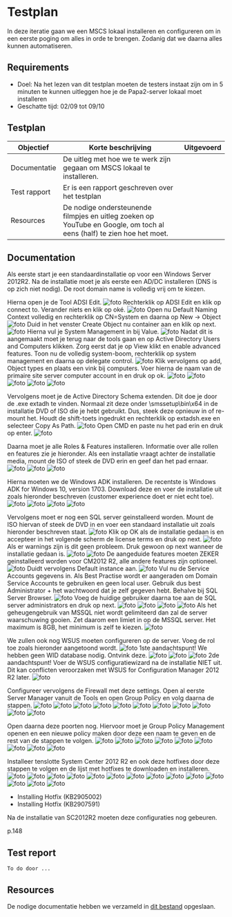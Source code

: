 # Testplan

In deze iteratie gaan we een MSCS lokaal installeren en configureren om in een eerste poging om alles in orde te brengen. Zodanig dat we daarna alles kunnen automatiseren.

## Requirements

- Doel: Na het lezen van dit testplan moeten de testers instaat zijn om in 5 minuten te kunnen uitleggen hoe je de Papa2-server lokaal moet installeren
- Geschatte tijd: 02/09 tot 09/10

## Testplan

|Objectief|Korte beschrijving|Uitgevoerd|
|---------|------------------|-------|
|Documentatie|De uitleg met hoe we te werk zijn gegaan om MSCS lokaal te installeren.||
|Test rapport|Er is een rapport geschreven over het testplan||
|Resources|De nodige ondersteunende filmpjes en uitleg zoeken op YouTube en Google, om toch al eens (half) te zien hoe het moet.||

## Documentation

Als eerste start je een standaardinstallatie op voor een Windows Server 2012R2. Na de installatie moet je als eerste een AD/DC  installeren (DNS is op zich niet nodig). De root domain name is volledig vrij om te kiezen.

Hierna open je de Tool ADSI Edit.
![foto](ImagesTestplan/HandmatigInstalleren/adsiedit01.png)
Rechterklik op ADSI Edit en klik op connect to. Verander niets en klik op oké.
![foto](ImagesTestplan/HandmatigInstalleren/adsiedit02.png)
Open nu Default Naming Context volledig en rechterklik op CN=System en daarna op New -> Object
![foto](ImagesTestplan/HandmatigInstalleren/adsiedit03.png)
Duid in het venster Create Object nu container aan en klik op next.
![foto](ImagesTestplan/HandmatigInstalleren/adsiedit04.png)
Hierna vul je System Management in bij Value.
![foto](ImagesTestplan/HandmatigInstalleren/adsiedit05.png)
Nadat dit is aangemaakt moet je terug naar de tools gaan en op Active Directory Users and Computers klikken. Zorg eerst dat je op View klikt en enable advanced features. Toon nu de volledig system-boom, rechterklik op system management en daarna op delegate control.
![foto](ImagesTestplan/HandmatigInstalleren/adsiedit06.png)
Klik vervolgens op add, Object types en plaats een vink bij computers. Voer hierna de naam van de primaire site server computer account in en druk op ok.
![foto](ImagesTestplan/HandmatigInstalleren/adsiedit07.png)
![foto](ImagesTestplan/HandmatigInstalleren/adsiedit08.png)
![foto](ImagesTestplan/HandmatigInstalleren/adsiedit09.png)
![foto](ImagesTestplan/HandmatigInstalleren/adsiedit10.png)
![foto](ImagesTestplan/HandmatigInstalleren/adsiedit11.png)

Vervolgens moet je de Active Directory Schema extenden.
Dit doe je door de .exe extadh te vinden. Normaal zit deze onder \smssetup\bin\x64 in de installatie DVD of ISO die je hebt gebruikt. Dus, steek deze opnieuw in of re-mount het. Houdt de shift-toets ingedrukt en rechterklik op extadsh.exe en selecteer Copy As Path.
![foto](ImagesTestplan/HandmatigInstalleren/adsiedit12.png)
Open CMD en paste nu het pad erin en druk op enter.
![foto](ImagesTestplan/HandmatigInstalleren/adsiedit13.png)

Daarna moet je alle Roles & Features installeren. Informatie over alle rollen en features zie je hieronder. Als een installatie vraagt achter de installatie media, mount de ISO of steek de DVD erin en geef dan het pad ernaar.
![foto](ImagesTestplan/HandmatigInstalleren/web01.png)
![foto](ImagesTestplan/HandmatigInstalleren/web02.png)
![foto](ImagesTestplan/HandmatigInstalleren/web03.png)

Hierna moeten we de Windows ADK installeren. De recentste is Windows ADK for Windows 10, version 1703.
Download deze en voer de installatie uit zoals hieronder beschreven (customer experience doet er niet echt toe).
![foto](ImagesTestplan/HandmatigInstalleren/adk01.png)
![foto](ImagesTestplan/HandmatigInstalleren/adk02.png)
![foto](ImagesTestplan/HandmatigInstalleren/adk03.png)
![foto](ImagesTestplan/HandmatigInstalleren/adk04.png)

Vervolgens moet er nog een SQL server geinstalleerd worden. Mount de ISO hiervan of steek de DVD in en voer een standaard installatie uit zoals hieronder beschreven staat.
![foto](ImagesTestplan/HandmatigInstalleren/mssql01.png)
Klik op OK als de installatie gedaan is en accepteer in het volgende scherm de license terms en druk op next.
![foto](ImagesTestplan/HandmatigInstalleren/mssql02.png)
Als er warnings zijn is dit geen probleem. Druk gewoon op next wanneer de installatie gedaan is.
![foto](ImagesTestplan/HandmatigInstalleren/mssql03.png)
![foto](ImagesTestplan/HandmatigInstalleren/mssql04.png)
De aangeduide features moeten ZEKER geinstalleerd worden voor CM2012 R2, alle andere features zijn optioneel.
![foto](ImagesTestplan/HandmatigInstalleren/mssql05.png)
Duidt vervolgens Default instance aan.
![foto](ImagesTestplan/HandmatigInstalleren/mssql06.png)
Vul nu de Service Accounts gegevens in. Als Best Practise wordt er aangeraden om Domain Service Accounts te gebruiken en geen local user. Gebruik dus best Administrator + het wachtwoord dat je zelf gegeven hebt. Behalve bij SQL Server Browser.
![foto](ImagesTestplan/HandmatigInstalleren/mssql07.png)
Voeg de huidige gebruiker daarna toe aan de SQL server administrators en druk op next.
![foto](ImagesTestplan/HandmatigInstalleren/mssql08.png)
![foto](ImagesTestplan/HandmatigInstalleren/mssql09.png)
![foto](ImagesTestplan/HandmatigInstalleren/mssql10.png)
![foto](ImagesTestplan/HandmatigInstalleren/mssql11.png)
Als het geheugengebruik van MSSQL niet wordt gelimiteerd dan zal de server waarschuwing gooien. Zet daarom een limiet in op de MSSQL server. Het maximum is 8GB, het minimum is zelf te kiezen.
![foto](ImagesTestplan/HandmatigInstalleren/mssql12.png)

We zullen ook nog WSUS moeten configureren op de server. Voeg de rol toe zoals hieronder aangetoond wordt.
![foto](ImagesTestplan/HandmatigInstalleren/wsus01.png)
1ste aandachtspunt! We hebben geen WID database nodig. Ontvink deze.
![foto](ImagesTestplan/HandmatigInstalleren/wsus02.png)
![foto](ImagesTestplan/HandmatigInstalleren/wsus03.png)
![foto](ImagesTestplan/HandmatigInstalleren/wsus04.png)
2de aandachtspunt! Voer de WSUS configuratiewizard na de installatie NIET uit. Dit kan conflicten veroorzaken met WSUS for Configuration Manager 2012 R2 later.
![foto](ImagesTestplan/HandmatigInstalleren/wsus05.png)

Configureer vervolgens de Firewall met deze settings. Open al eerste Server Manager vanuit de Tools en open Group Policy en volg daarna de stappen.
![foto](ImagesTestplan/HandmatigInstalleren/fw01.png)
![foto](ImagesTestplan/HandmatigInstalleren/fw02.png)
![foto](ImagesTestplan/HandmatigInstalleren/fw03.png)
![foto](ImagesTestplan/HandmatigInstalleren/fw04.png)
![foto](ImagesTestplan/HandmatigInstalleren/fw05.png)
![foto](ImagesTestplan/HandmatigInstalleren/fw06.png)
![foto](ImagesTestplan/HandmatigInstalleren/fw07.png)
![foto](ImagesTestplan/HandmatigInstalleren/fw08.png)
![foto](ImagesTestplan/HandmatigInstalleren/fw09.png)
![foto](ImagesTestplan/HandmatigInstalleren/fw10.png)
![foto](ImagesTestplan/HandmatigInstalleren/fw11.png)

Open daarna deze poorten nog. Hiervoor moet je Group Policy Management openen en een nieuwe policy maken door deze een naam te geven en de rest van de stappen te volgen.
![foto](ImagesTestplan/HandmatigInstalleren/oo01.png)
![foto](ImagesTestplan/HandmatigInstalleren/oo02.png)
![foto](ImagesTestplan/HandmatigInstalleren/oo03.png)
![foto](ImagesTestplan/HandmatigInstalleren/oo04.png)
![foto](ImagesTestplan/HandmatigInstalleren/oo05.png)
![foto](ImagesTestplan/HandmatigInstalleren/oo06.png)
![foto](ImagesTestplan/HandmatigInstalleren/oo07.png)
![foto](ImagesTestplan/HandmatigInstalleren/oo08.png)
![foto](ImagesTestplan/HandmatigInstalleren/oo09.png)

Installeer tenslotte System Center 2012 R2 en ook deze hotfixes door deze stappen te volgen en de lijst met hotfixes te downloaden en installeren.
![foto](ImagesTestplan/HandmatigInstalleren/in01.png)
![foto](ImagesTestplan/HandmatigInstalleren/in02.png)
![foto](ImagesTestplan/HandmatigInstalleren/in03.png)
![foto](ImagesTestplan/HandmatigInstalleren/in04.png)
![foto](ImagesTestplan/HandmatigInstalleren/in05.png)
![foto](ImagesTestplan/HandmatigInstalleren/in06.png)
![foto](ImagesTestplan/HandmatigInstalleren/in07.png)
![foto](ImagesTestplan/HandmatigInstalleren/in08.png)
![foto](ImagesTestplan/HandmatigInstalleren/in09.png)
![foto](ImagesTestplan/HandmatigInstalleren/in10.png)
![foto](ImagesTestplan/HandmatigInstalleren/in11.png)
![foto](ImagesTestplan/HandmatigInstalleren/in12.png)
![foto](ImagesTestplan/HandmatigInstalleren/in13.png)
![foto](ImagesTestplan/HandmatigInstalleren/in14.png)

- Installing Hotfix (KB2905002)
- Installing Hotfix (KB2907591)

Na de installatie van SC2012R2 moeten deze configuraties nog gebeuren.

p.148

## Test report

    To do door ...

## Resources

De nodige documentatie hebben we verzameld in [dit bestand](https://github.com/HoGentTIN/p3ops-red/blob/master/papa2%20-%20werkstations/Links.md) opgeslaan.
